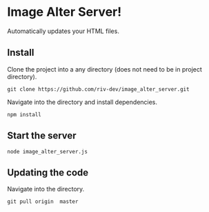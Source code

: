 # Image Alter Server!
Automatically updates your HTML files.

## Install
Clone the project into a any directory (does not need to be in project directory).
```
git clone https://github.com/riv-dev/image_alter_server.git
```
Navigate into the directory and install dependencies.
```
npm install
```

## Start the server
```
node image_alter_server.js
```

## Updating the code
Navigate into the directory.
```
git pull origin  master
```